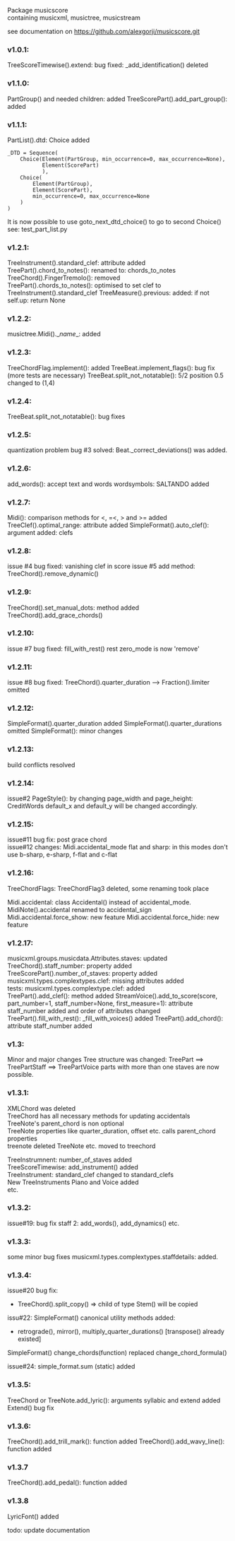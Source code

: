Package musicscore  
containing musicxml, musictree, musicstream

see documentation on
https://github.com/alexgorji/musicscore.git  

### v1.0.1:  
TreeScoreTimewise().extend: bug fixed: \_add_identification() deleted

### v1.1.0:  
PartGroup() and needed children: added 
TreeScorePart().add_part_group(): added

### v1.1.1:  
PartList().dtd: Choice added 

    _DTD = Sequence(
        Choice(Element(PartGroup, min_occurrence=0, max_occurrence=None),
               Element(ScorePart)
               ),
        Choice(
            Element(PartGroup),
            Element(ScorePart),
            min_occurrence=0, max_occurrence=None
        )
    )
It is now possible to use goto_next_dtd_choice() to go to second Choice()  
see: test_part_list.py  

### v1.2.1:   
TreeInstrument().standard_clef: attribute added  
TreePart().chord_to_notes(): renamed to: chords_to_notes  
TreeChord().FingerTremolo(): removed  
TreePart().chords_to_notes(): optimised to set clef to TreeInstrument().standard_clef
TreeMeasure().previous: added: if not self.up: return None

### v1.2.2:  
musictree.Midi().\__name__: added

### v1.2.3:   
TreeChordFlag.implement(): added
TreeBeat.implement_flags(): bug fix (more tests are necessary)
TreeBeat.split_not_notatable(): 5/2 position 0.5 changed to (1,4)

### v1.2.4:  
TreeBeat.split_not_notatable(): bug fixes

### v1.2.5:  
quantization problem bug #3 solved: Beat._correct_deviations() was added.

### v1.2.6:  
add_words(): accept text and words
wordsymbols: SALTANDO added


### v1.2.7:  
Midi(): comparison methods for <, =<, > and >= added
TreeClef().optimal_range: attribute added
SimpleFormat().auto_clef(): argument added: clefs


### v1.2.8:  
issue #4 bug fixed: vanishing clef in score
issue #5
add method: TreeChord().remove_dynamic() 

### v1.2.9:  
TreeChord().set_manual_dots: method added
TreeChord().add_grace_chords()

### v1.2.10:   
issue #7 bug fixed: fill_with_rest() rest zero_mode is now 'remove'

### v1.2.11:   
issue #8 bug fixed: TreeChord().quarter_duration --> Fraction().limiter omitted

### v1.2.12:   
SimpleFormat().quarter_duration added
SimpleFormat().quarter_durations omitted
SimpleFormat(): minor changes


### v1.2.13:    
build conflicts resolved

### v1.2.14:   
issue#2 PageStyle(): by changing page_width and page_height: CreditWords default_x and default_y will be changed accordingly.

### v1.2.15:    
issue#11 bug fix: post grace chord  
issue#12 changes: Midi.accidental_mode flat and sharp: in this modes don't use b-sharp, e-sharp, f-flat and c-flat  

### v1.2.16:    
TreeChordFlags: TreeChordFlag3 deleted, some renaming took place

Midi.accidental: class Accidental() instead of accidental_mode. 
MidiNote().accidental renamed to accidental_sign
Midi.accidental.force_show: new feature
Midi.accidental.force_hide: new feature

### v1.2.17:    
musicxml.groups.musicdata.Attributes.staves: updated  
TreeChord().staff_number: property added   
TreeScorePart().number_of_staves: property added  
musicxml.types.complextypes.clef: missing attributes added  
tests: musicxml.types.complextype.clef: added  
TreePart().add_clef(): method added
StreamVoice().add_to_score(score, part_number=1, staff_number=None, first_measure=1): attribute staff_number added and order of attributes changed
TreePart().fill_with_rest(): _fill_with_voices() added
TreePart().add_chord(): attribute staff_number added

### v1.3:    
Minor and major changes
Tree structure was changed: TreePart ==> TreePartStaff ==> TreePartVoice
parts with more than one staves are now possible.

### v1.3.1:    
XMLChord was deleted  
TreeChord has all necessary methods for updating accidentals  
TreeNote's parent_chord is non optional  
TreeNote properties like quarter_duration, offset etc. calls parent_chord properties  
treenote deleted TreeNote etc. moved to treechord  

TreeInstrumnent: number_of_staves added  
TreeScoreTimewise: add_instrument() added  
TreeInstrument: standard_clef changed to standard_clefs  
New TreeInstruments Piano and Voice added  
etc.  

### v1.3.2:    
issue#19: bug fix staff 2: add_words(), add_dynamics() etc.

### v1.3.3:  
some minor bug fixes
musicxml.types.complextypes.staffdetails: added.

### v1.3.4:  
issue#20 bug fix:
* TreeChord().split_copy() => child of type Stem() will be copied
    
issu#22: SimpleFormat() canonical utility methods added:
* retrograde(), mirror(), multiply_quarter_durations() \[transpose() already existed]

SimpleFormat() change_chords(function) replaced change_chord_formula()

issue#24: simple_format.sum (static) added

### v1.3.5:  
TreeChord or TreeNote.add_lyric(): arguments syllabic and extend added
Extend() bug fix

### v1.3.6:
TreeChord().add_trill_mark(): function added
TreeChord().add_wavy_line(): function added

### v1.3.7
TreeChord().add_pedal(): function added

### v1.3.8
LyricFont() added 

todo:
update documentation
